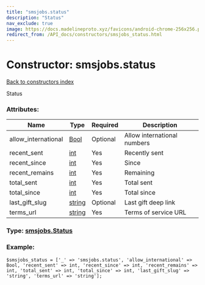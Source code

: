 ```yaml
---
title: "smsjobs.status"
description: "Status"
nav_exclude: true
image: https://docs.madelineproto.xyz/favicons/android-chrome-256x256.png
redirect_from: /API_docs/constructors/smsjobs_status.html
---
```

# Constructor: smsjobs.status  
[Back to constructors index](/API_docs/constructors/index.html)



Status

### Attributes:

| Name     |    Type       | Required | Description |
|----------|---------------|----------|-------------|
|allow\_international|[Bool](/API_docs/types/Bool.html) | Optional|Allow international numbers|
|recent\_sent|[int](/API_docs/types/int.html) | Yes|Recently sent|
|recent\_since|[int](/API_docs/types/int.html) | Yes|Since|
|recent\_remains|[int](/API_docs/types/int.html) | Yes|Remaining|
|total\_sent|[int](/API_docs/types/int.html) | Yes|Total sent|
|total\_since|[int](/API_docs/types/int.html) | Yes|Total since|
|last\_gift\_slug|[string](/API_docs/types/string.html) | Optional|Last gift deep link|
|terms\_url|[string](/API_docs/types/string.html) | Yes|Terms of service URL|



### Type: [smsjobs.Status](/API_docs/types/smsjobs.Status.html)


### Example:

```
$smsjobs_status = ['_' => 'smsjobs.status', 'allow_international' => Bool, 'recent_sent' => int, 'recent_since' => int, 'recent_remains' => int, 'total_sent' => int, 'total_since' => int, 'last_gift_slug' => 'string', 'terms_url' => 'string'];
```  
